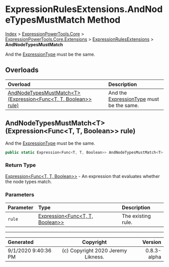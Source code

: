 ﻿# ExpressionRulesExtensions.AndNodeTypesMustMatch Method

[Index](../index.md) > [ExpressionPowerTools.Core](ExpressionPowerTools.Core.a.md) > [ExpressionPowerTools.Core.Extensions](ExpressionPowerTools.Core.Extensions.n.md) > [ExpressionRulesExtensions](ExpressionPowerTools.Core.Extensions.ExpressionRulesExtensions.cs.md) > **AndNodeTypesMustMatch**

And the [ExpressionType](https://docs.microsoft.com/dotnet/api/system.linq.expressions.expressiontype) must be the same.

## Overloads

| Overload | Description |
| :-- | :-- |
| [AndNodeTypesMustMatch&lt;T>(Expression&lt;Func&lt;T, T, Boolean>> rule)](#andnodetypesmustmatchtexpressionfunct-t-boolean-rule) | And the [ExpressionType](https://docs.microsoft.com/dotnet/api/system.linq.expressions.expressiontype) must be the same. |
## AndNodeTypesMustMatch&lt;T>(Expression&lt;Func&lt;T, T, Boolean>> rule)

And the [ExpressionType](https://docs.microsoft.com/dotnet/api/system.linq.expressions.expressiontype) must be the same.

```csharp
public static Expression<Func<T, T, Boolean>> AndNodeTypesMustMatch<T>(Expression<Func<T, T, Boolean>> rule)
```

### Return Type

 [Expression&lt;Func&lt;T, T, Boolean>>](https://docs.microsoft.com/dotnet/api/system.linq.expressions.expression-1)  - An expression that evaluates whether the node types match.

### Parameters

| Parameter | Type | Description |
| :-- | :-- | :-- |
| `rule` | [Expression&lt;Func&lt;T, T, Boolean>>](https://docs.microsoft.com/dotnet/api/system.linq.expressions.expression-1) | The existing rule. |



---

| Generated | Copyright | Version |
| :-- | :-: | --: |
| 9/1/2020 9:40:36 PM | (c) Copyright 2020 Jeremy Likness. | 0.8.3-alpha |
